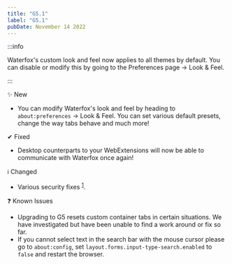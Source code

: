 ```yaml
---
title: "G5.1"
label: "G5.1"
pubDate: November 14 2022
---
```


:::info

Waterfox's custom look and feel now applies to all themes by default. You can disable or modify this by going to the Preferences page → Look & Feel.

:::

✨ New

* You can modify Waterfox's look and feel by heading to `about:preferences` → Look & Feel. You can set various default presets, change the way tabs behave and much more!

✔ Fixed

* Desktop counterparts to your WebExtensions will now be able to communicate with Waterfox once again!

ℹ️ Changed

* Various security fixes <sup>[1](https://www.mozilla.org/en-US/security/advisories/mfsa2022-48/)</sup>.

❓ Known Issues

* Upgrading to G5 resets custom container tabs in certain situations. We have investigated but have been unable to find a work around or fix so far.
* If you cannot select text in the search bar with the mouse cursor please go to `about:config`, set `layout.forms.input-type-search.enabled` to `false` and restart the browser.
